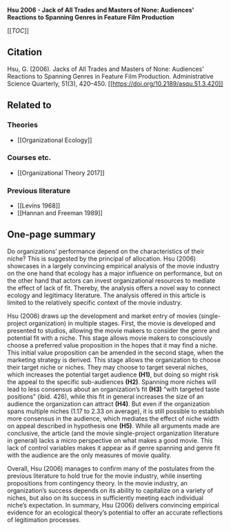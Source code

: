 **Hsu 2006 - Jack of All Trades and Masters of None: Audiences' Reactions to Spanning Genres in Feature Film Production**

[[_TOC_]]

## Citation
Hsu, G. (2006). Jacks of All Trades and Masters of None: Audiences’ Reactions to Spanning Genres in Feature Film Production. Administrative Science Quarterly, 51(3), 420–450. [[https://doi.org/10.2189/asqu.51.3.420]]

## Related to

### Theories
* [[Organizational Ecology]]

### Courses etc.
* [[Organizational Theory 2017]]

### Previous literature
* [[Levins 1968]]
* [[Hannan and Freeman 1989]]

## One-page summary
Do organizations’ performance depend on the characteristics of their niche? This is suggested by the principal of allocation. Hsu (2006) showcases in a largely convincing empirical analysis of the movie industry on the one hand that ecology has a major influence on performance, but on the other hand that actors can invest organizational resources to mediate the effect of lack of fit. Thereby, the analysis offers a novel way to connect ecology and legitimacy literature. The analysis offered in this article is limited to the relatively specific context of the movie industry. 

Hsu (2006) draws up the development and market entry of movies (single-project organization) in multiple stages. First, the movie is developed and presented to studios, allowing the movie makers to consider the genre and potential fit with a niche. This stage allows movie makers to consciously choose a preferred value proposition in the hopes that it may find a niche. This initial value proposition can be amended in the second stage, when the marketing strategy is derived. This stage allows the organization to choose their target niche or niches. They may choose to target several niches, which increases the potential target audience **(H1)**, but doing so might risk the appeal to the specific sub-audiences **(H2)**. Spanning more niches will lead to less consensus about an organization’s fit **(H3)** “with targeted taste positions” (ibid. 426), while this fit in general increases the size of an audience the organization can attract **(H4)**. But even if the organization spans multiple niches (1.17 to 2.33 on average), it is still possible to establish more consensus in the audience, which mediates the effect of niche width on appeal described in hypothesis one **(H5)**. While all arguments made are conclusive, the article (and the movie single-project organization literature in general) lacks a micro perspective on what makes a good movie. This lack of control variables makes it appear as if genre spanning and genre fit with the audience are the only measures of movie quality. 

Overall, Hsu (2006) manages to confirm many of the postulates from the previous literature to hold true for the movie industry, while inserting propositions from contingency theory. In the movie industry, an organization’s success depends on its ability to capitalize on a variety of niches, but also on its success in sufficiently meeting each individual niche’s expectation. In summary, Hsu (2006) delivers convincing empirical evidence for an ecological theory’s potential to offer an accurate reflections of legitimation processes. 